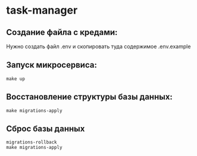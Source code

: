 # task-manager

## Создание файла с кредами:

Нужно создать файл .env и скопировать туда содержимое .env.example

## Запуск микросервиса:

```
make up
```

## Восстановление структуры базы данных:

```
make migrations-apply
```

## Сброс базы данных

```
migrations-rollback
make migrations-apply
```
